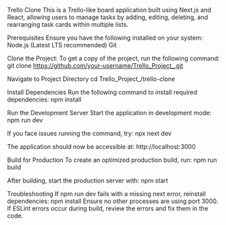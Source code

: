 Trello Clone
This is a Trello-like board application built using Next.js and React, allowing users to manage tasks by adding, editing, deleting, and rearranging task cards within multiple lists.

Prerequisites
Ensure you have the following installed on your system:
Node.js (Latest LTS recommended)
Git

Clone the Project:
To get a copy of the project, run the following command:
git clone https://github.com/your-username/Trello_Project_.git

Navigate to Project Directory
cd Trello_Project_/trello-clone

Install Dependencies
Run the following command to install required dependencies:
npm install

Run the Development Server
Start the application in development mode:
npm run dev

If you face issues running the command, try:
npx next dev

The application should now be accessible at:
http://localhost:3000

Build for Production
To create an optimized production build, run:
npm run build

After building, start the production server with:
npm start

Troubleshooting
If npm run dev fails with a missing next error, reinstall dependencies:
npm install
Ensure no other processes are using port 3000.
If ESLint errors occur during build, review the errors and fix them in the code.
